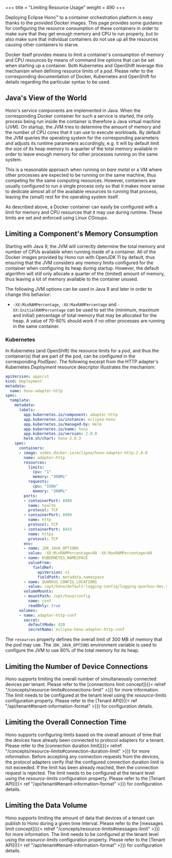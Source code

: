 +++
title = "Limiting Resource Usage"
weight = 490
+++

Deploying Eclipse Hono&trade; to a container orchestration platform is easy thanks to the provided Docker images.
This page provides some guidance for configuring the resource consumption of these containers in order to make sure
that they get enough memory and CPU to run properly, but to also make sure that individual containers do not use up
all the resources causing other containers to starve.
<!--more-->

Docker itself provides means to limit a container's consumption of memory and CPU resources by means of command line
options that can be set when starting up a container. Both Kubernetes and OpenShift leverage this mechanism when
defining resource limits of a *pod*. Please refer to the corresponding documentation of Docker, Kubernetes and
OpenShift for details regarding the particular syntax to be used.

## Java's View of the World

Hono's service components are implemented in Java. When the corresponding Docker container for such a service is
started, the only process being run inside the container is therefore a Java virtual machine (JVM). On startup, the
JVM tries to determine the amount of memory and the number of CPU cores that it can use to execute workloads.
By default the JVM queries the operating system for the corresponding parameters and adjusts its runtime parameters
accordingly, e.g. it will by default limit the size of its heap memory to a quarter of the total memory available in
order to leave enough memory for other processes running on the same system.

This is a reasonable approach when running on *bare metal* or a VM where other processes are expected to be running
on the same machine, thus competing for the same computing resources. However, containers are usually configured to
run a single process only so that it makes more sense to dedicate almost all of the available resources to running
that process, leaving the (small) rest for the operating system itself.

As described above, a Docker container can easily be configured with a limit for memory and CPU resources that it may
use during runtime. These limits are set and enforced using Linux *CGroups*.

## Limiting a Component's Memory Consumption

Starting with Java 9, the JVM will correctly determine the total memory and number of CPUs available when running
inside of a container. All of the Docker images provided by Hono run with OpenJDK 11 by default, thus ensuring that
the JVM considers any memory limits configured for the container when configuring its heap during startup. However,
the default algorithm will still only allocate a quarter of the (limited) amount of memory, thus leaving a lot of
memory available to the container unused.

The following JVM options can be used in Java 9 and later in order to change this behavior:

* `-XX:MinRAMPercentage`, `-XX:MaxRAMPercentage` and `-XX:InitialRAMPercentage` can be used to set the (minimum, maximum and
initial) percentage of total memory that may be allocated for the heap. A value of 70-80% should work if no other
processes are running in the same container.

### Kubernetes

In Kubernetes (and OpenShift) the resource limits for a *pod*, and thus the container(s) that are part of the pod,
can be configured in the corresponding *PodSpec*. The following excerpt from the HTTP adapter's Kubernetes *Deployment*
resource descriptor illustrates the mechanism:

~~~yaml
apiVersion: apps/v1
kind: Deployment
metadata:
  name: hono-adapter-http
spec:
  template:
    metadata:
      labels:
        app.kubernetes.io/component: adapter-http
        app.kubernetes.io/instance: eclipse-hono
        app.kubernetes.io/managed-by: Helm
        app.kubernetes.io/name: hono
        app.kubernetes.io/version: 2.0.0
        helm.sh/chart: hono-2.0.3
    spec:
      containers:
      - image: index.docker.io/eclipse/hono-adapter-http:2.0.0
        name: adapter-http
        resources:
          limits:
            cpu: "1"
            memory: "300Mi"
          requests:
            cpu: "150m"
            memory: "300Mi"
        ports:
        - containerPort: 8088
          name: health
          protocol: TCP
        - containerPort: 8080
          name: http
          protocol: TCP
        - containerPort: 8443
          name: https
          protocol: TCP
        env:
        - name: JDK_JAVA_OPTIONS
          value: -XX:MinRAMPercentage=80 -XX:MaxRAMPercentage=80
        - name: KUBERNETES_NAMESPACE
          valueFrom:
            fieldRef:
              apiVersion: v1
              fieldPath: metadata.namespace
        - name: QUARKUS_CONFIG_LOCATIONS
          value: /opt/hono/default-logging-config/logging-quarkus-dev.yml
        volumeMounts:
        - mountPath: /opt/hono/config
          name: conf
          readOnly: true
      volumes:
      - name: adapter-http-conf
        secret:
          defaultMode: 420
          secretName: eclipse-hono-adapter-http-conf
~~~

The `resources` property defines the overall limit of 300 MB of memory that the pod may use. The `JDK_JAVA_OPTIONS`
environment variable is used to configure the JVM to use 80% of the total memory for its heap.

## Limiting the Number of Device Connections

Hono supports limiting the overall number of simultaneously connected devices per tenant. Please refer to the
[connections limit concept]({{< relref "/concepts/resource-limits#connections-limit" >}}) for more information.
The limit needs to be configured at the tenant level using the *resource-limits* configuration property.
Please refer to the [Tenant API]({{< ref "/api/tenant#tenant-information-format" >}}) for configuration details.

## Limiting the Overall Connection Time

Hono supports configuring limits based on the overall amount of time that the devices have already been connected to
protocol adapters for a tenant. Please refer to the
[connection duration limit]({{< relref "/concepts/resource-limits#connection-duration-limit" >}}) for more information.
Before accepting any connection requests from the devices, the protocol adapters verify that the configured connection
duration limit is not exceeded. If the limit has been already reached, then the connection request is rejected. The
limit needs to be configured at the tenant level using the *resource-limits* configuration property. Please refer to
the [Tenant API]({{< ref "/api/tenant#tenant-information-format" >}}) for configuration details.
 
## Limiting the Data Volume

Hono supports limiting the amount of data that devices of a tenant can publish to Hono during a given time interval.
Please refer to the [messages limit concept]({{< relref "/concepts/resource-limits#messages-limit" >}}) for more
information. The limit needs to be configured at the tenant level using the *resource-limits* configuration property.
Please refer to the [Tenant API]({{< ref "/api/tenant#tenant-information-format" >}}) for configuration details.
